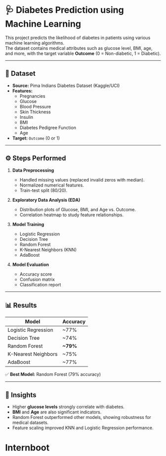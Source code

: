 # 🩺 Diabetes Prediction using Machine Learning

This project predicts the likelihood of diabetes in patients using various machine learning algorithms.  
The dataset contains medical attributes such as glucose level, BMI, age, and more, with the target variable **Outcome** (0 = Non-diabetic, 1 = Diabetic).

---

## 📂 Dataset
- **Source:** Pima Indians Diabetes Dataset (Kaggle/UCI)
- **Features:**
  - Pregnancies
  - Glucose
  - Blood Pressure
  - Skin Thickness
  - Insulin
  - BMI
  - Diabetes Pedigree Function
  - Age
- **Target:** `Outcome` (0 or 1)

---

## ⚙️ Steps Performed
1. **Data Preprocessing**
   - Handled missing values (replaced invalid zeros with median).
   - Normalized numerical features.
   - Train-test split (80/20).

2. **Exploratory Data Analysis (EDA)**
   - Distribution plots of Glucose, BMI, and Age vs. Outcome.
   - Correlation heatmap to study feature relationships.

3. **Model Training**
   - Logistic Regression  
   - Decision Tree  
   - Random Forest  
   - K-Nearest Neighbors (KNN)  
   - AdaBoost  

4. **Model Evaluation**
   - Accuracy score  
   - Confusion matrix  
   - Classification report  

---

## 📊 Results

| Model                | Accuracy |
|-----------------------|----------|
| Logistic Regression   | ~77%     |
| Decision Tree         | ~74%     |
| Random Forest         | **~79%** |
| K-Nearest Neighbors   | ~75%     |
| AdaBoost              | ~77%     |

✅ **Best Model:** Random Forest (79% accuracy)

---

## 📌 Insights
- Higher **glucose levels** strongly correlate with diabetes.  
- **BMI** and **Age** are also significant indicators.  
- Random Forest outperformed other models, showing robustness for medical datasets.  
- Feature scaling improved KNN and Logistic Regression performance.  
# Internboot

